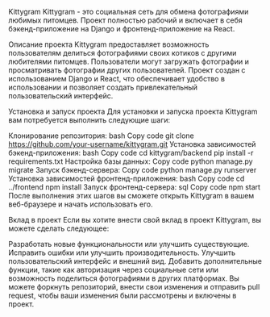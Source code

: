 Kittygram
Kittygram - это социальная сеть для обмена фотографиями любимых питомцев. Проект полностью рабочий и включает в себя бэкенд-приложение на Django и фронтенд-приложение на React.

Описание проекта
Kittygram предоставляет возможность пользователям делиться фотографиями своих котиков с другими любителями питомцев. Пользователи могут загружать фотографии и просматривать фотографии других пользователей. Проект создан с использованием Django и React, что обеспечивает удобство в использовании и позволяет создать привлекательный пользовательский интерфейс.

Установка и запуск проекта
Для установки и запуска проекта Kittygram вам потребуется выполнить следующие шаги:

Клонирование репозитория:
bash
Copy code
git clone https://github.com/your-username/kittygram.git
Установка зависимостей бэкенд-приложения:
bash
Copy code
cd kittygram/backend
pip install -r requirements.txt
Настройка базы данных:
Copy code
python manage.py migrate
Запуск бэкенд-сервера:
Copy code
python manage.py runserver
Установка зависимостей фронтенд-приложения:
bash
Copy code
cd ../frontend
npm install
Запуск фронтенд-сервера:
sql
Copy code
npm start
После выполнения этих шагов вы сможете открыть Kittygram в вашем веб-браузере и начать использовать его.

Вклад в проект
Если вы хотите внести свой вклад в проект Kittygram, вы можете сделать следующее:

Разработать новые функциональности или улучшить существующие.
Исправить ошибки или улучшить производительность.
Улучшить пользовательский интерфейс и внешний вид.
Добавить дополнительные функции, такие как авторизация через социальные сети или возможность поделиться фотографиями в других платформах.
Вы можете форкнуть репозиторий, внести свои изменения и отправить pull request, чтобы ваши изменения были рассмотрены и включены в проект.
